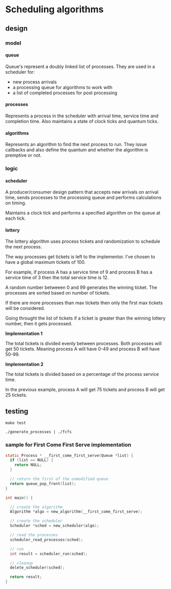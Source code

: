 # Scheduling algorithms

## design

### model

#### queue

Queue's represent a doubly linked list of processes.  They are used in a scheduler for:
* new process arrivals
* a processing queue for algorithms to work with
* a list of completed processes for post processing

#### processes

Represents a process in the scheduler with arrival time, service time and completion time.  Also maintains a state of clock ticks and quantum ticks.

#### algorithms

Represents an algorithm to find the next process to run.  They issue callbacks and also define the quantum and whether the algorithm is premptive or not.

### logic

#### scheduler

A producer/consumer design pattern that accepts new arrivals on arrival time,  sends processes to the processing queue and performs calculations on timing.

Maintains a clock tick and performs a specified algorithm on the queue at each tick.


#### lottery

The lottery algorithm uses process tickets and randomization to schedule the next process.

The way processes get tickets is left to the implementor.  I've chosen to have a global maximum tickets of 100.

For example, if process A has a service time of 9 and process B has a service time of 3 then the total service time is 12.  

A random number betweeen 0 and 99 generates the winning ticket.  The processes are sorted based on number of tickets. 

If there are more processes than max tickets then only the first max tickets will be considered.

Going throught the list of tickets if a ticket is greater than the winning lottery number, then it gets processed.

**Implementation 1**

The total tickets is divided evenly between processes.  Both processes will get 50 tickets. Meaning process A will have 0-49 and process B will have 50-99.

**Implementation 2**

The total tickets is divided based on a percentage of the process service time.

In the previous example, process A will get 75 tickets and process B will get 25 tickets.

## testing

```make test```

```./generate_processes | ./fcfs```


### sample for First Come First Serve implementation

```c
static Process * __first_come_first_serve(Queue *list) {
  if (list == NULL) {
    return NULL;
  }

  // return the first of the unmodified queue
  return queue_pop_front(list);
}

int main() {

  // create the algorithm
  Algorithm *algo = new_algorithm(__first_come_first_serve);

  // create the scheduler
  Scheduler *sched = new_scheduler(algo);

  // read the processes
  scheduler_read_processes(sched);

  // run
  int result = scheduler_run(sched);

  // cleanup
  delete_scheduler(sched);

  return result;
}

```